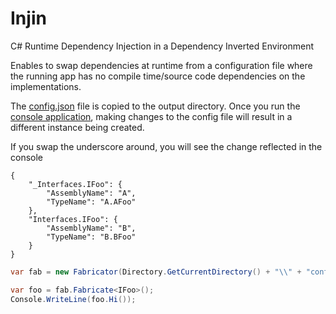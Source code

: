 # Injin
C# Runtime Dependency Injection in a Dependency Inverted Environment

Enables to swap dependencies at runtime from a configuration file where the running app has no compile time/source code dependencies on the implementations.

The [config.json](https://github.com/noamtcohen/Injin/blob/master/InjinClient/config.json) file is copied to the output directory.
Once you run the [console application](https://github.com/noamtcohen/Injin/tree/master/InjinClient), making changes to the config file will result in a different instance being created.

If you swap the underscore around, you will see the change reflected in the console
```
{
    "_Interfaces.IFoo": {
        "AssemblyName": "A",
        "TypeName": "A.AFoo"
    },
    "Interfaces.IFoo": {
        "AssemblyName": "B",
        "TypeName": "B.BFoo"
    }
}
```
```csharp
var fab = new Fabricator(Directory.GetCurrentDirectory() + "\\" + "config.json");

var foo = fab.Fabricate<IFoo>();
Console.WriteLine(foo.Hi());
```


